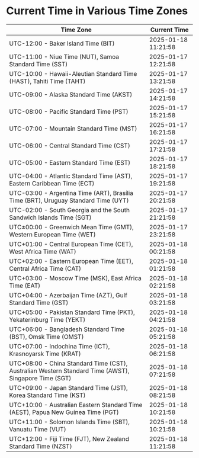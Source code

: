 # Current Time in Various Time Zones

| Time Zone | Current Time |
|-----------|--------------|
| UTC-12:00 - Baker Island Time (BIT) | 2025-01-18 11:21:58 |
| UTC-11:00 - Niue Time (NUT), Samoa Standard Time (SST) | 2025-01-17 12:21:58 |
| UTC-10:00 - Hawaii-Aleutian Standard Time (HAST), Tahiti Time (TAHT) | 2025-01-17 13:21:58 |
| UTC-09:00 - Alaska Standard Time (AKST) | 2025-01-17 14:21:58 |
| UTC-08:00 - Pacific Standard Time (PST) | 2025-01-17 15:21:58 |
| UTC-07:00 - Mountain Standard Time (MST) | 2025-01-17 16:21:58 |
| UTC-06:00 - Central Standard Time (CST) | 2025-01-17 17:21:58 |
| UTC-05:00 - Eastern Standard Time (EST) | 2025-01-17 18:21:58 |
| UTC-04:00 - Atlantic Standard Time (AST), Eastern Caribbean Time (ECT) | 2025-01-17 19:21:58 |
| UTC-03:00 - Argentina Time (ART), Brasília Time (BRT), Uruguay Standard Time (UYT) | 2025-01-17 20:21:58 |
| UTC-02:00 - South Georgia and the South Sandwich Islands Time (SGT) | 2025-01-17 21:21:58 |
| UTC±00:00 - Greenwich Mean Time (GMT), Western European Time (WET) | 2025-01-17 23:21:58 |
| UTC+01:00 - Central European Time (CET), West Africa Time (WAT) | 2025-01-18 00:21:58 |
| UTC+02:00 - Eastern European Time (EET), Central Africa Time (CAT) | 2025-01-18 01:21:58 |
| UTC+03:00 - Moscow Time (MSK), East Africa Time (EAT) | 2025-01-18 02:21:58 |
| UTC+04:00 - Azerbaijan Time (AZT), Gulf Standard Time (GST) | 2025-01-18 03:21:58 |
| UTC+05:00 - Pakistan Standard Time (PKT), Yekaterinburg Time (YEKT) | 2025-01-18 04:21:58 |
| UTC+06:00 - Bangladesh Standard Time (BST), Omsk Time (OMST) | 2025-01-18 05:21:58 |
| UTC+07:00 - Indochina Time (ICT), Krasnoyarsk Time (KRAT) | 2025-01-18 06:21:58 |
| UTC+08:00 - China Standard Time (CST), Australian Western Standard Time (AWST), Singapore Time (SGT) | 2025-01-18 07:21:58 |
| UTC+09:00 - Japan Standard Time (JST), Korea Standard Time (KST) | 2025-01-18 08:21:58 |
| UTC+10:00 - Australian Eastern Standard Time (AEST), Papua New Guinea Time (PGT) | 2025-01-18 10:21:58 |
| UTC+11:00 - Solomon Islands Time (SBT), Vanuatu Time (VUT) | 2025-01-18 10:21:58 |
| UTC+12:00 - Fiji Time (FJT), New Zealand Standard Time (NZST) | 2025-01-18 11:21:58 |
